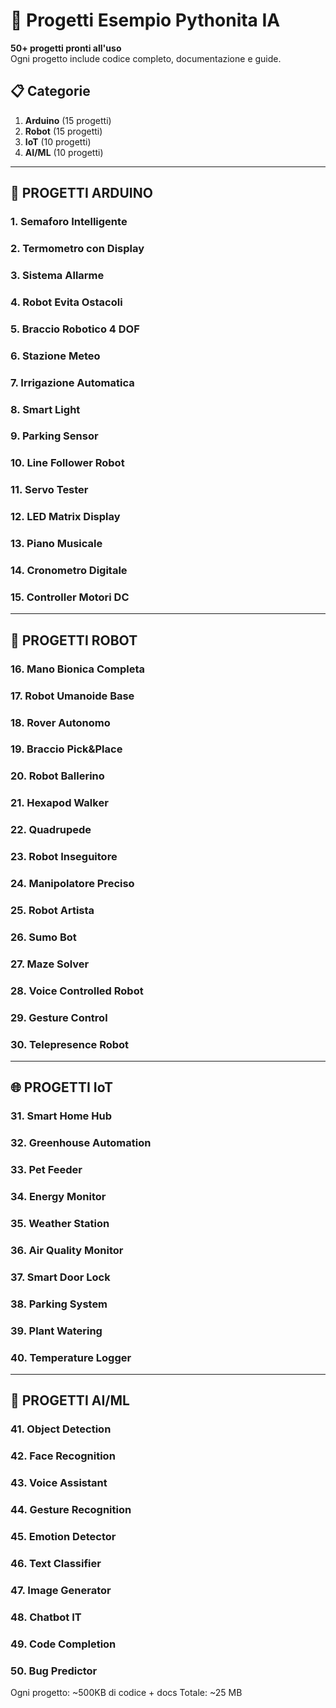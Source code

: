 # 🚀 Progetti Esempio Pythonita IA

**50+ progetti pronti all'uso**  
Ogni progetto include codice completo, documentazione e guide.

## 📋 Categorie

1. **Arduino** (15 progetti)
2. **Robot** (15 progetti)
3. **IoT** (10 progetti)
4. **AI/ML** (10 progetti)

---

## 🤖 PROGETTI ARDUINO

### 1. Semaforo Intelligente
### 2. Termometro con Display
### 3. Sistema Allarme
### 4. Robot Evita Ostacoli
### 5. Braccio Robotico 4 DOF
### 6. Stazione Meteo
### 7. Irrigazione Automatica
### 8. Smart Light
### 9. Parking Sensor
### 10. Line Follower Robot
### 11. Servo Tester
### 12. LED Matrix Display
### 13. Piano Musicale
### 14. Cronometro Digitale
### 15. Controller Motori DC

---

## 🦾 PROGETTI ROBOT

### 16. Mano Bionica Completa
### 17. Robot Umanoide Base
### 18. Rover Autonomo
### 19. Braccio Pick&Place
### 20. Robot Ballerino
### 21. Hexapod Walker
### 22. Quadrupede
### 23. Robot Inseguitore
### 24. Manipolatore Preciso
### 25. Robot Artista
### 26. Sumo Bot
### 27. Maze Solver
### 28. Voice Controlled Robot
### 29. Gesture Control
### 30. Telepresence Robot

---

## 🌐 PROGETTI IoT

### 31. Smart Home Hub
### 32. Greenhouse Automation
### 33. Pet Feeder
### 34. Energy Monitor
### 35. Weather Station
### 36. Air Quality Monitor
### 37. Smart Door Lock
### 38. Parking System
### 39. Plant Watering
### 40. Temperature Logger

---

## 🧠 PROGETTI AI/ML

### 41. Object Detection
### 42. Face Recognition
### 43. Voice Assistant
### 44. Gesture Recognition
### 45. Emotion Detector
### 46. Text Classifier
### 47. Image Generator
### 48. Chatbot IT
### 49. Code Completion
### 50. Bug Predictor

Ogni progetto: ~500KB di codice + docs
Totale: ~25 MB


